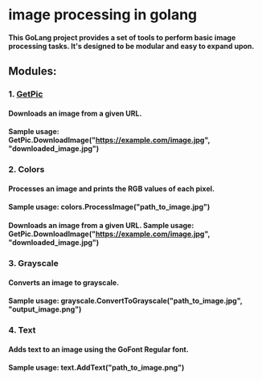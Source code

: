 # image processing in golang

#### This GoLang project provides a set of tools to perform basic image processing tasks. It's designed to be modular and easy to expand upon.

## Modules:

### 1. [GetPic](https://github.com/huyngo878/img_mod/tree/main/GetPic)

#### Downloads an image from a given URL.

#### Sample usage: GetPic.DownloadImage("https://example.com/image.jpg", "downloaded_image.jpg")

### 2. Colors

#### Processes an image and prints the RGB values of each pixel.

#### Sample usage: colors.ProcessImage("path_to_image.jpg")

#### Downloads an image from a given URL. Sample usage: GetPic.DownloadImage("https://example.com/image.jpg", "downloaded_image.jpg")

### 3. Grayscale

#### Converts an image to grayscale.

#### Sample usage: grayscale.ConvertToGrayscale("path_to_image.jpg", "output_image.png")

### 4. Text

#### Adds text to an image using the GoFont Regular font.

#### Sample usage: text.AddText("path_to_image.png")
